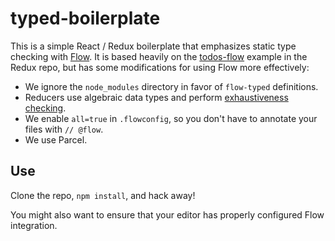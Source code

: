 # typed-boilerplate

This is a simple React / Redux boilerplate that emphasizes static type checking with [Flow](https://flow.org/). It is based heavily on the [todos-flow](https://github.com/reactjs/redux/tree/721a5fab87071b336a2106a28a9165da3e630175/examples/todos-flow) example in the Redux repo, but has some modifications for using Flow more effectively:

- We ignore the `node_modules` directory in favor of `flow-typed` definitions.
- Reducers use algebraic data types and perform [exhaustiveness checking](https://github.com/nucleartide/typed-boilerplate/blob/1b9c5ac3b748ec15f8377f8b7f8071afa413c530/src/reducers/index.js).
- We enable `all=true` in `.flowconfig`, so you don't have to annotate your files with `// @flow`.
- We use Parcel.

## Use

Clone the repo, `npm install`, and hack away!

You might also want to ensure that your editor has properly configured Flow integration.
